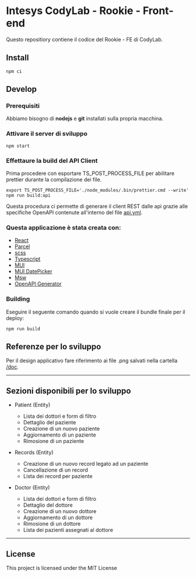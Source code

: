 # Intesys CodyLab - Rookie - Front-end

Questo repositiory contiene il codice del Rookie - FE di CodyLab.

## Install

    npm ci

## Develop

### Prerequisiti

Abbiamo bisogno di **nodejs** e **git** installati sulla propria macchina.

### Attivare il server di sviluppo

    npm start

### Effettaure la build del API Client

Prima procedere con esportare TS_POST_PROCESS_FILE per abilitare prettier durante la compilazione dei file.

```shell
export TS_POST_PROCESS_FILE='./node_modules/.bin/prettier.cmd --write'
npm run build:api
```

Questa procedura ci permette di generare il client REST dalle api grazie alle specifiche OpenAPI contenute all'interno del file [api.yml](./api.yml).

### Questa applicazione è stata creata con:

- [React](https://reactjs.org/)
- [Parcel](https://parceljs.org/)
- [scss](https://sass-lang.com/)
- [Typescript](https://www.typescriptlang.org/)
- [MUI](https://mui.com/material-ui/)
- [MUI DatePicker](https://mui.com/x/react-date-pickers/)
- [Msw](https://mswjs.io/)
- [OpenAPI Generator](https://github.com/openapitools/openapi-generator)

### Building

Eseguire il seguente comando quando si vuole creare il bundle finale per il deploy:

    npm run build

## Referenze per lo sviluppo

Per il design applicativo fare riferimento ai file .png salvati nella cartella [/doc](./doc/).

---

## Sezioni disponibili per lo sviluppo

- Patient (Entity)
  - Lista dei dottori e form di filtro
  - Dettaglio del paziente
  - Creazione di un nuovo paziente
  - Aggiornamento di un paziente
  - Rimosione di un paziente
- Records (Entity)

  - Creazione di un nuovo record legato ad un paziente
  - Cancellazione di un record
  - Lista dei record per paziente

- Doctor (Entity)
  - Lista dei dottori e form di filtro
  - Dettaglio del dottore
  - Creazione di un nuovo dottore
  - Aggiornamento di un dottore
  - Rimosione di un dottore
  - Lista dei pazienti assegnati al dottore

---

## License

This project is licensed under the MIT License
